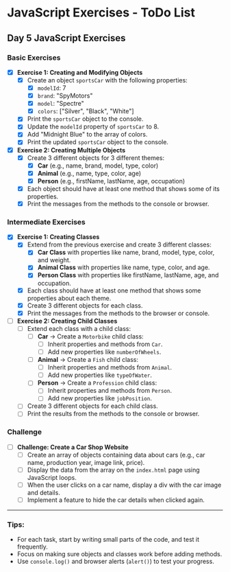 # JavaScript Exercises - ToDo List

## Day 5 JavaScript Exercises

### Basic Exercises

- [x] **Exercise 1: Creating and Modifying Objects**
  - [x] Create an object `sportsCar` with the following properties:
    - [x] `modelId`: 7
    - [x] `brand`: "SpyMotors"
    - [x] `model`: "Spectre"
    - [x] `colors`: ["Silver", "Black", "White"]
  - [x] Print the `sportsCar` object to the console.
  - [x] Update the `modelId` property of `sportsCar` to 8.
  - [x] Add "Midnight Blue" to the array of colors.
  - [x] Print the updated `sportsCar` object to the console.

- [x] **Exercise 2: Creating Multiple Objects**
  - [x] Create 3 different objects for 3 different themes: 
    - [x] **Car** (e.g., name, brand, model, type, color)
    - [x] **Animal** (e.g., name, type, color, age)
    - [x] **Person** (e.g., firstName, lastName, age, occupation)
  - [x] Each object should have at least one method that shows some of its properties.
  - [x] Print the messages from the methods to the console or browser.

### Intermediate Exercises

- [x] **Exercise 1: Creating Classes**
  - [x] Extend from the previous exercise and create 3 different classes:
    - [x] **Car Class** with properties like name, brand, model, type, color, and weight.
    - [x] **Animal Class** with properties like name, type, color, and age.
    - [x] **Person Class** with properties like firstName, lastName, age, and occupation.
  - [x] Each class should have at least one method that shows some properties about each theme.
  - [x] Create 3 different objects for each class.
  - [x] Print the messages from the methods to the browser or console.

- [ ] **Exercise 2: Creating Child Classes**
  - [ ] Extend each class with a child class:
    - [ ] **Car** → Create a `Motorbike` child class:
      - [ ] Inherit properties and methods from `Car`.
      - [ ] Add new properties like `numberOfWheels`.
    - [ ] **Animal** → Create a `Fish` child class:
      - [ ] Inherit properties and methods from `Animal`.
      - [ ] Add new properties like `typeOfWater`.
    - [ ] **Person** → Create a `Profession` child class:
      - [ ] Inherit properties and methods from `Person`.
      - [ ] Add new properties like `jobPosition`.
  - [ ] Create 3 different objects for each child class.
  - [ ] Print the results from the methods to the console or browser.

### Challenge

- [ ] **Challenge: Create a Car Shop Website**
  - [ ] Create an array of objects containing data about cars (e.g., car name, production year, image link, price).
  - [ ] Display the data from the array on the `index.html` page using JavaScript loops.
  - [ ] When the user clicks on a car name, display a div with the car image and details.
  - [ ] Implement a feature to hide the car details when clicked again.

---

### Tips:
- For each task, start by writing small parts of the code, and test it frequently.
- Focus on making sure objects and classes work before adding methods.
- Use `console.log()` and browser alerts (`alert()`) to test your progress.
